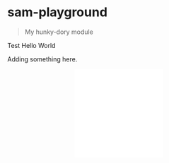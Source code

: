 # sam-playground

> My hunky-dory module

Test
Hello
World

Adding something here.

<div align="center">
	<img src="sb.svg" width="200" height="200">
</div>

